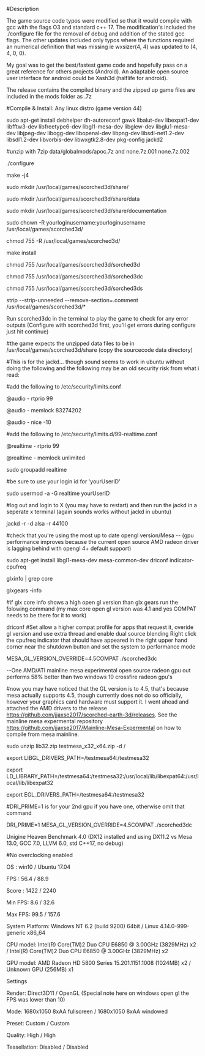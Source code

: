 #Description

The game source code typos were modified so that it would compile with gcc with the flags O3 and standard c++ 17. The modification's included the ./configure file for the removal of debug and addition of the stated gcc flags. The other updates included only typos where the functions required an numerical definition that was missing ie wxsizer(4, 4) was updated to (4, 4, 0, 0).

My goal was to get the best/fastest game code and hopefully pass on a great reference for others projects (Android). An adaptable open source user interface for android could be Xash3d (halflife for android).

The release contains the compiled binary and the zipped up game files are included in the mods folder as .7z

#Compile & Install: Any linux distro (game version 44)

sudo apt-get install debhelper dh-autoreconf gawk libalut-dev libexpat1-dev libfftw3-dev libfreetype6-dev libgl1-mesa-dev libglew-dev libglu1-mesa-dev libjpeg-dev libogg-dev libopenal-dev libpng-dev libsdl-net1.2-dev libsdl1.2-dev libvorbis-dev libwxgtk2.8-dev pkg-config jackd2

#unzip with 7zip data/globalmods/apoc.7z and none.7z.001 none.7z.002

./configure

make -j4

sudo mkdir /usr/local/games/scorched3d/share/

sudo mkdir /usr/local/games/scorched3d/share/data

sudo mkdir /usr/local/games/scorched3d/share/documentation

sudo chown -R yourloginusername:yourloginusername /usr/local/games/scorched3d/

chmod 755 -R /usr/local/games/scorched3d/

make install

chmod 755 /usr/local/games/scorched3d/sorched3d

chmod 755 /usr/local/games/scorched3d/sorched3dc

chmod 755 /usr/local/games/scorched3d/sorched3ds

strip --strip-unneeded --remove-section=.comment /usr/local/games/scorched3d/*

Run scorched3dc in the terminal to play the game to check for any error outputs (Configure with scorched3d first, you'll get errors during configure just hit continue)

#the game expects the unzipped data files to be in /usr/local/games/scorched3d/share (copy the sourcecode data directory)

#This is for the jackd... though sound seems to work in ubuntu without doing the following and the following may be an old security risk from what i read:

#add the following to /etc/security/limits.conf

@audio - rtprio 99

@audio - memlock 83274202

@audio - nice -10

#add the following to /etc/security/limits.d/99-realtime.conf

@realtime   -  rtprio     99

@realtime   -  memlock    unlimited


sudo groupadd realtime

#be sure to use your login id for 'yourUserID'

sudo usermod -a -G realtime yourUserID

#log out and login to X (you may have to restart) and then run the jackd in a seperate x terminal (again sounds works without jackd in ubuntu)

jackd -r -d alsa -r 44100

#check that you're using the most up to date opengl version/Mesa -- (gpu performance improves because the current open source AMD radeon driver is lagging behind with opengl 4+ default support)

sudo apt-get install libgl1-mesa-dev mesa-common-dev driconf indicator-cpufreq

glxinfo | grep core

glxgears -info

#if glx core info shows a high open gl version than glx gears run the folowing command (my max core open gl version was 4.1 and yes COMPAT needs to be there for it to work)

driconf #Set allow a higher compat profile for apps that request it, overide gl version and use extra thread and enable dual source blending
Right click the cpufreq indicator that should have appeared in the right upper hand corner near the shutdown button and set the system to performance mode

MESA_GL_VERSION_OVERRIDE=4.5COMPAT ./scorched3dc

--One AMD/ATI mainline mesa experimental open source radeon gpu out performs 58% better than two windows 10 crossfire radeon gpu's

#now you may have noticed that the GL version is to 4.5, that's because mesa actually supports 4.5, though currently does not do so officially, however your graphics card hardware must support it. I went ahead and attached the AMD drivers to the release https://github.com/jjaxse2017/scorched-earth-3d/releases. See the mainline mesa expermental repository https://github.com/jjaxse2017/Mainline-Mesa-Expermental on how to compile from mesa mainline.

sudo unzip lib32.zip testmesa_x32_x64.zip -d /

export LIBGL_DRIVERS_PATH=/testmesa64:/testmesa32

export LD_LIBRARY_PATH=/testmesa64:/testmesa32:/usr/local/lib/libexpat64:/usr/local/lib/libexpat32

export EGL_DRIVERS_PATH=/testmesa64:/testmesa32

#DRI_PRIME=1 is for your 2nd gpu if you have one, otherwise omit that command

DRI_PRIME=1 MESA_GL_VERSION_OVERRIDE=4.5COMPAT ./scorched3dc

Unigine Heaven Benchmark 4.0 (DX12 installed and using DX11.2 vs Mesa 13.0, GCC 7.0, LLVM 6.0, std C++17, no debug)

#No overclocking enabled

OS     : win10  /    Ubuntu 17.04

FPS    : 56.4   /    88.9 

Score  : 1422   /    2240

Min FPS:	8.6    /    32.6

Max FPS:	99.5   /    157.6

System Platform:	Windows NT 6.2 (build 9200) 64bit / Linux 4.14.0-999-generic x86_64

CPU model:	Intel(R) Core(TM)2 Duo CPU E6850 @ 3.00GHz (3829MHz) x2 / Intel(R) Core(TM)2 Duo CPU E6850 @ 3.00GHz (3829MHz) x2
 
GPU model:	AMD Radeon HD 5800 Series 15.201.1151.1008 (1024MB) x2 / Unknown GPU (256MB) x1


Settings

Render:	Direct3D11 / OpenGL (Special note here on windows open gl the FPS was lower than 10)

Mode:	1680x1050 8xAA fullscreen / 1680x1050 8xAA windowed

Preset:	Custom / Custom

Quality:	High / High

Tessellation:	Disabled / Disabled
